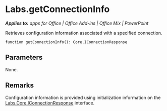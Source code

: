 
# Labs.getConnectionInfo

 _**Applies to:** apps for Office | Office Add-ins | Office Mix | PowerPoint_

Retrieves configuration information associated with a specified connection.

```
function getConnectionInfo(): Core.IConnectionResponse
```


## Parameters

None.


## Remarks

Configuration information is provided using initialization information on the [Labs.Core.IConnectionResponse](https://dev.office.com/reference/add-ins/office-mix/labs.core.iconnectionresponse) interface.

